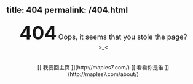 title: 404
permalink: /404.html
---

<center><b><font size="10">404</font></b>
<font size="4">Oops, it seems that you stole the page?</font><br/>>_<</center>
<br /><br />
<center>[[ 我要回主页 ]](http://maples7.com/)
[[ 看看你是谁 ]](http://maples7.com/about/)</center>
